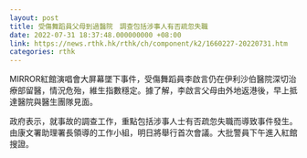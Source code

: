 ```yaml
---
layout: post
title: 受傷舞蹈員父母到過醫院　調查包括涉事人有否疏忽失職
date: 2022-07-31 18:37:48.000000000 +08:00
link: https://news.rthk.hk/rthk/ch/component/k2/1660227-20220731.htm
categories: rthk
---
```


MIRROR紅館演唱會大屏幕墜下事件，受傷舞蹈員李啟言仍在伊利沙伯醫院深切治療部留醫，情況危殆，維生指數穩定。據了解，李啟言父母由外地返港後，早上抵達醫院與醫生團隊見面。

政府表示，就事故的調查工作，重點包括涉事人士有否疏忽失職而導致事件發生。由康文署助理署長領導的工作小組，明日將舉行首次會議。大批警員下午進入紅館搜證。
